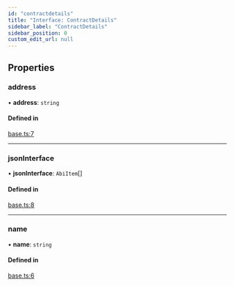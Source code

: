 ```yaml
---
id: "contractdetails"
title: "Interface: ContractDetails"
sidebar_label: "ContractDetails"
sidebar_position: 0
custom_edit_url: null
---
```


## Properties

### address

• **address**: `string`

#### Defined in

[base.ts:7](https://github.com/celo-org/docs/blob/36f0e03d3/celo-monorepo/packages/sdk/explorer/src/base.ts#L7)

___

### jsonInterface

• **jsonInterface**: `AbiItem`[]

#### Defined in

[base.ts:8](https://github.com/celo-org/docs/blob/36f0e03d3/celo-monorepo/packages/sdk/explorer/src/base.ts#L8)

___

### name

• **name**: `string`

#### Defined in

[base.ts:6](https://github.com/celo-org/docs/blob/36f0e03d3/celo-monorepo/packages/sdk/explorer/src/base.ts#L6)
